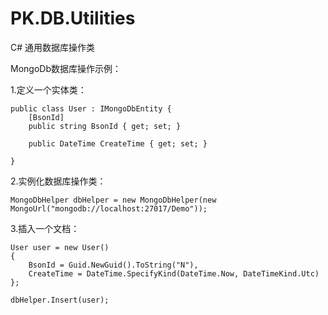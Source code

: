 ﻿# PK.DB.Utilities
C# 通用数据库操作类

MongoDb数据库操作示例：

1.定义一个实体类：

    public class User : IMongoDbEntity {
        [BsonId]
        public string BsonId { get; set; }

        public DateTime CreateTime { get; set; }
        
    }


2.实例化数据库操作类：

    MongoDbHelper dbHelper = new MongoDbHelper(new MongoUrl("mongodb://localhost:27017/Demo"));


3.插入一个文档：

    User user = new User()
    {
        BsonId = Guid.NewGuid().ToString("N"),
        CreateTime = DateTime.SpecifyKind(DateTime.Now, DateTimeKind.Utc)
    };

    dbHelper.Insert(user);